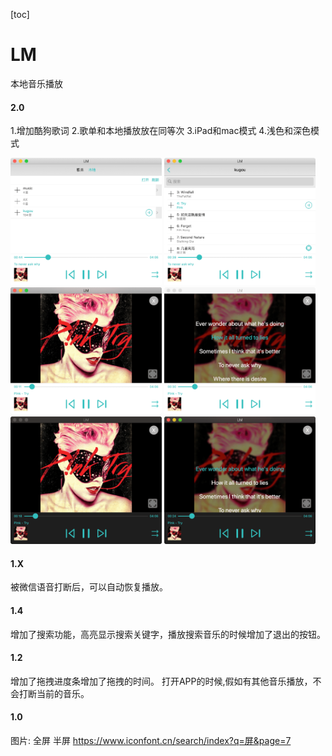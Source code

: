 [toc]

# LM

本地音乐播放

#### 2.0
1.增加酷狗歌词
2.歌单和本地播放放在同等次
3.iPad和mac模式
4.浅色和深色模式

<img src="https://github.com/popor/LM/blob/master/ReadeImage/mac01.png" width="48%" height="48%"> 
<img src="https://github.com/popor/LM/blob/master/ReadeImage/mac02.png" width="48%" height="48%"> 
<img src="https://github.com/popor/LM/blob/master/ReadeImage/mac03.png" width="48%" height="48%"> 
<img src="https://github.com/popor/LM/blob/master/ReadeImage/mac04.png" width="48%" height="48%"> 
<img src="https://github.com/popor/LM/blob/master/ReadeImage/mac05.png" width="48%" height="48%"> 
<img src="https://github.com/popor/LM/blob/master/ReadeImage/mac06.png" width="48%" height="48%"> 

#### 1.X
被微信语音打断后，可以自动恢复播放。

#### 1.4 
增加了搜索功能，高亮显示搜索关键字，播放搜索音乐的时候增加了退出的按钮。

#### 1.2 
增加了拖拽进度条增加了拖拽的时间。
打开APP的时候,假如有其他音乐播放，不会打断当前的音乐。

#### 1.0


图片: 全屏 半屏
https://www.iconfont.cn/search/index?q=屏&page=7
